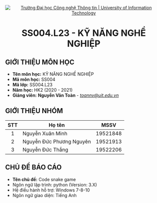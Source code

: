 <!-- Banner -->
<p align="center">
  <a href="https://www.uit.edu.vn/" title="Trường Đại học Công nghệ Thông tin" style="border: none;">
    <img src="https://i.imgur.com/WmMnSRt.png" alt="Trường Đại học Công nghệ Thông tin | University of Information Technology">
  </a>
</p>
<!-- Title -->
<h1 align="center"><b>SS004.L23 - KỸ NĂNG NGHỀ NGHIỆP</b></h1>


## GIỚI THIỆU MÔN HỌC
* **Tên môn học:** KỸ NĂNG NGHỀ NGHIỆP
* **Mã môn học:** SS004
* **Mã lớp:** SS004.L23
* **Năm học:** HK2 (2020 - 2021)
* **Giảng viên:** **Nguyễn Văn Toàn** - *toannv@uit.edu.vn*

## GIỚI THIỆU NHÓM

| STT | Họ tên | MSSV |
| :---: | --- | --- | 
| 1 | Nguyễn Xuân Minh | 19521848 | 
| 2 | Nguyễn Đức Phương Nguyên | 19521913| 
| 3 | Nguyễn Đức Thắng | 19522206 | 

## CHỦ ĐỀ BÁO CÁO
* **Tên chủ đề:** Code snake game
* Ngôn ngữ lập trình: python (Version: 3.X)
* Hệ điều hành hỗ trợ: Windows 7-8-10
* Ngôn ngữ giao diện: Tiếng Anh

